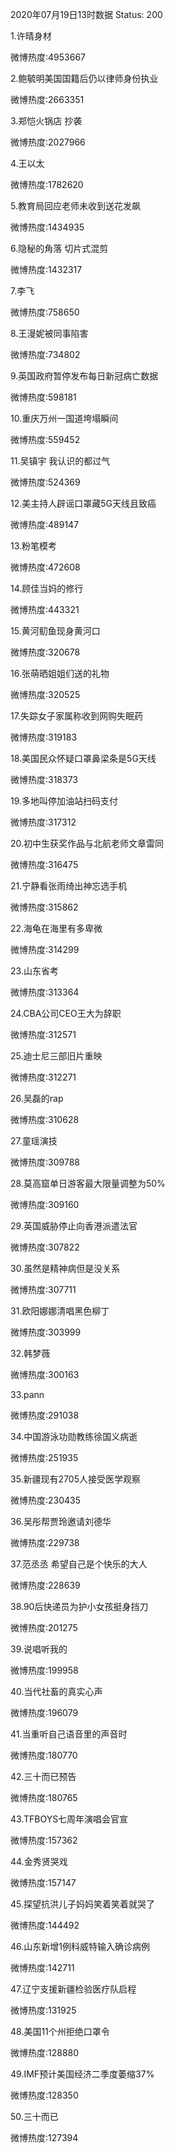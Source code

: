 2020年07月19日13时数据
Status: 200

1.许晴身材

微博热度:4953667

2.鲍毓明美国国籍后仍以律师身份执业

微博热度:2663351

3.郑恺火锅店 抄袭

微博热度:2027966

4.王以太

微博热度:1782620

5.教育局回应老师未收到送花发飙

微博热度:1434935

6.隐秘的角落 切片式混剪

微博热度:1432317

7.李飞

微博热度:758650

8.王漫妮被同事陷害

微博热度:734802

9.英国政府暂停发布每日新冠病亡数据

微博热度:598181

10.重庆万州一国道垮塌瞬间

微博热度:559452

11.吴镇宇 我认识的都过气

微博热度:524369

12.美主持人辟谣口罩藏5G天线且致癌

微博热度:489147

13.粉笔模考

微博热度:472608

14.顾佳当妈的修行

微博热度:443321

15.黄河鱽鱼现身黄河口

微博热度:320678

16.张萌晒姐姐们送的礼物

微博热度:320525

17.失踪女子家属称收到网购失眠药

微博热度:319183

18.美国民众怀疑口罩鼻梁条是5G天线

微博热度:318373

19.多地叫停加油站扫码支付

微博热度:317312

20.初中生获奖作品与北航老师文章雷同

微博热度:316475

21.宁静看张雨绮出神忘选手机

微博热度:315862

22.海龟在海里有多卑微

微博热度:314299

23.山东省考

微博热度:313364

24.CBA公司CEO王大为辞职

微博热度:312571

25.迪士尼三部旧片重映

微博热度:312271

26.吴磊的rap

微博热度:310628

27.童瑶演技

微博热度:309788

28.莫高窟单日游客最大限量调整为50%

微博热度:309160

29.英国威胁停止向香港派遣法官

微博热度:307822

30.虽然是精神病但是没关系

微博热度:307711

31.欧阳娜娜清唱黑色柳丁

微博热度:303999

32.韩梦薇

微博热度:300163

33.pann

微博热度:291038

34.中国游泳功勋教练徐国义病逝

微博热度:251935

35.新疆现有2705人接受医学观察

微博热度:230435

36.吴彤帮贾玲邀请刘德华

微博热度:229738

37.范丞丞 希望自己是个快乐的大人

微博热度:228639

38.90后快递员为护小女孩挺身挡刀

微博热度:201275

39.说唱听我的

微博热度:199958

40.当代社畜的真实心声

微博热度:196079

41.当重听自己语音里的声音时

微博热度:180770

42.三十而已预告

微博热度:180765

43.TFBOYS七周年演唱会官宣

微博热度:157362

44.金秀贤哭戏

微博热度:157147

45.探望抗洪儿子妈妈笑着笑着就哭了

微博热度:144492

46.山东新增1例科威特输入确诊病例

微博热度:142711

47.辽宁支援新疆检验医疗队启程

微博热度:131925

48.美国11个州拒绝口罩令

微博热度:128880

49.IMF预计美国经济二季度萎缩37%

微博热度:128350

50.三十而已

微博热度:127394

